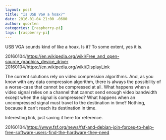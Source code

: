 ```yaml
---
layout: post
title: "Is USB VGA a hoax?"
date: 2016-01-04 21:00 -0600
author: quorten
categories: [raspberry-pi]
tags: [raspberry-pi]
---
```


USB VGA sounds kind of like a hoax.  Is it?  To some extent, yes it
is.

20160104/https://en.wikipedia.org/wiki/Free_and_open-source_graphics_device_driver  
20160104/https://en.wikipedia.org/wiki/DisplayLink

The current solutions rely on video compression algorithms.  And, as
you know with any data compression algorithm, there is always the
possibility of a worse-case that cannot be compressed at all.  What
happens when a video signal relies on a channel that cannot send
enough video bandwidth except when the signal is compressed?  What
happens when an uncompressed signal must travel to the destination in
time?  Nothing, because it can't reach its destination in time.

Interesting link, just saving it here for reference.

20160104/https://www.fsf.org/news/fsf-and-debian-join-forces-to-help-free-software-users-find-the-hardware-they-need
